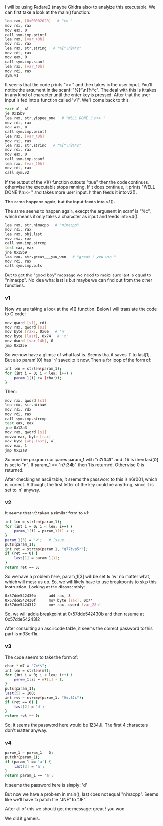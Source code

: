I will be using Radare2 (maybe Ghidra also) to analyize this executable. We can first take a look at the main() function:

```bash
lea rax, [0x00002020]   # ">> "
mov rdi, rax
mov eax, 0
call sym.imp.printf
lea rax, [var_40h]
mov rsi, rax
lea rax, str.string   # "%[^\n]%*c"
mov rdi, rax
mov eax, 0
call sym.imp.scanf
lea rax, [var_40h]
mov rdi, rax
sym.v1
```
It seems that the code prints ">> " and then takes in the user input. You'll notice the argument in the scanf: "%[^\n]%*c". The deal with this is it takes in any kind of character until the enter key is pressed. After that the user input is fed into a function called "v1". We'll come back to this.

```bash
test al, al
je 0x15b9
lea rax, str.yippee_one   # "WELL DONE 1\n>> "
mov rdi, rax
mov eax, 0
call sym.imp.printf
lea rax, [var_40h]
mov rsi, rax
lea rax, str.string   # "%[^\n]%*c"
mov rdi, rax
mov eax, 0
call sym.imp.scanf
lea rax, [var_40h]
mov rdi, rax
call sym.v2
```
If the output of the v1() function outputs "true" then the code continues, otherwise the executable stops running. If it does continue, it prints "WELL DONE 1\n>> " and takes more user input. It then feeds it into v2().

The same happens again, but the input feeds into v3().

The same seems to happen again, execpt the argument in scanf is "%c", which means it only takes a character as input and feeds into v4().

```bash
lea rax, str.nimacpp   # "nimacpp"
mov rsi, rax
lea rax, obj.last
mov rdi, rax
call sym.imp.strcmp
test eax, eax
jne 0x15b9
lea rax, str.great___you_won   # "great ! you won "
mov rdi, rax
call sym.imp.puts
```

But to get the "good boy" message we need to make sure last is equal to "nimacpp". No idea what last is but maybe we can find out from the other functions.

### v1
Now we are taking a look at the v1() function. Below I will translate the code to C code:
```bash
mov qword [s1], rdi
mov rax, qword [s1]
mov byte [rax], 0x6e   # 'n'
mov byte [last], 0x74   # 't'
mov dword [var_14h], 0
jmp 0x125e
```
So we now have a glimse of what last is. Seems that it saves 't' to last[1]. But also param1[0] has 'n' saved to it now. Then a for loop of the form of:
```bash
int len = strlen(param_1);
for (int i = 0; i < len; i++) {
	param_1[i] += (char)i;
}
```
Then:
```bash
mov rax, qword [s1]
lea rdx, str.n7t346
mov rsi, rdx
mov rdi, rax
call sym.imp.strcmp
test eax, eax
jne 0x12a3
mov rax, qword [s1]
movzx eax, byte [rax]
mov byte [obj.last], al
mov eax, 1
jmp 0x12a8
```

So now the program compares param_1 with "n7t346" and if it is then last[0] is set to "n". If param_1 == "n7t34b" then 1 is returned. Otherwise 0 is returned.

After checking an ascii table, it seems the password to this is n6r001, which is correct. Although, the first letter of the key could be anything, since it is set to 'n' anyway.

### v2
It seems that v2 takes a similar form to v1:
```bash
int len = strlen(param_1);
for (int i = 0; i < len; i++) {
	param_1[i] = param_1[i] + 4;
}
param_1[3] = 'w';   # Issue...
puts(param_1);
int ret = strcmp(param_1, "q77ivp5r");
if (ret == 0) {
	last[1] = param_1[3];
}
return ret == 0;
```

So we have a problem here, param_1[3] will be set to 'w' no matter what, which will mess us up. So, we will likely have to use breakpoints to skip this instruction. Looking at the disassembly:

```bash
0x57dde542430b      add rax, 3
0x57dde542430f      mov byte [rax], 0x77
0x57dde5424312      mov rax, qword [var_28h]
```
So, we will add a breakpoint at 0x57dde542430b and then resume at 0x57dde5424312

After consulting an ascii code table, it seems the correct password to this part is m33erl1n.

### v3
The code seems to take the form of:
```bash
char * m7 = "7m*$";
int len = strlen(m7);
for (int i = 0; i < len; i++) {
	param_1[i] = m7[i] + 2;
}
puts(param_1);
last[5] = 100;
int ret = strcmp(param_1, "9o,&Ji");
if (ret == 0) {
	last[2] = 'd';
}
return ret == 0;
```

So, it seems the password here would be 1234Ji. The first 4 characters don't matter anyway.

### v4
```bash
param_1 = param_1 - 3;
putchr(param_1);
if (param_1 == 'a') {
	last[3] = 'a';
}
return param_1 == 'a';
```

It seems the password here is simply: 'd'

But now we have a problem in main(), last does not equal "nimacpp". Seems like we'll have to patch the "JNE" to "JE".

After all of this we should get the message: great ! you won

We did it gamers.
